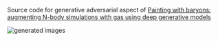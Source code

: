 Source code for generative adversarial aspect of [Painting with baryons: augmenting N-body simulations with gas using deep generative models](https://academic.oup.com/mnrasl/article/487/1/L24/5505854)

![generated images](https://i.imgur.com/vdOjWHt.png)